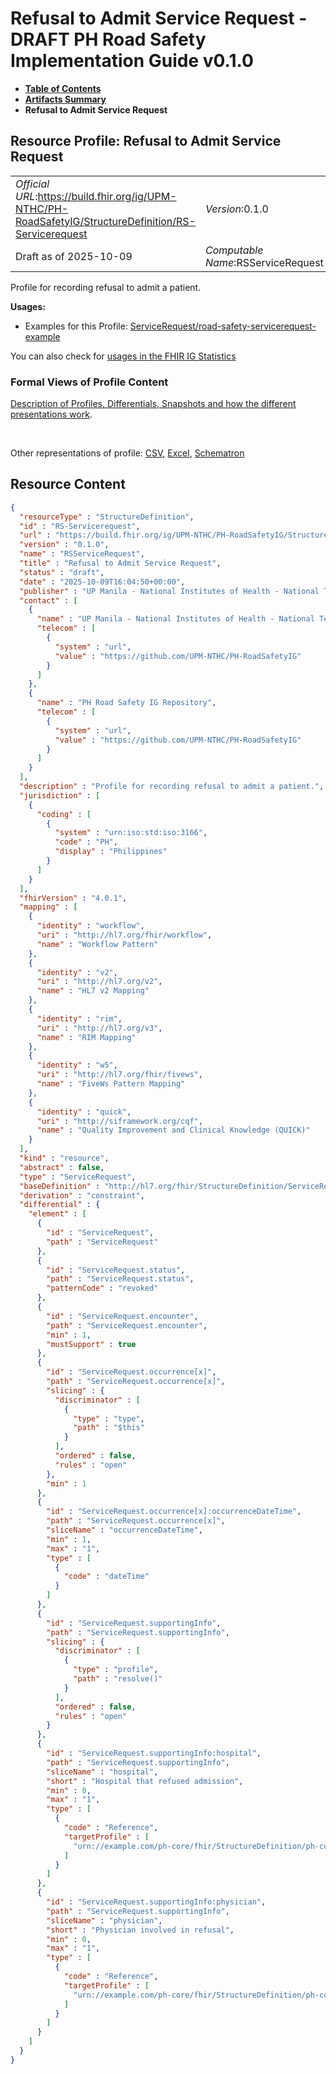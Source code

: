 # Refusal to Admit Service Request - DRAFT PH Road Safety Implementation Guide v0.1.0

* [**Table of Contents**](toc.md)
* [**Artifacts Summary**](artifacts.md)
* **Refusal to Admit Service Request**

## Resource Profile: Refusal to Admit Service Request 

| | |
| :--- | :--- |
| *Official URL*:https://build.fhir.org/ig/UPM-NTHC/PH-RoadSafetyIG/StructureDefinition/RS-Servicerequest | *Version*:0.1.0 |
| Draft as of 2025-10-09 | *Computable Name*:RSServiceRequest |

 
Profile for recording refusal to admit a patient. 

**Usages:**

* Examples for this Profile: [ServiceRequest/road-safety-servicerequest-example](ServiceRequest-road-safety-servicerequest-example.md)

You can also check for [usages in the FHIR IG Statistics](https://packages2.fhir.org/xig/example.fhir.ph.roadsafety|current/StructureDefinition/RS-Servicerequest)

### Formal Views of Profile Content

 [Description of Profiles, Differentials, Snapshots and how the different presentations work](http://build.fhir.org/ig/FHIR/ig-guidance/readingIgs.html#structure-definitions). 

 

Other representations of profile: [CSV](StructureDefinition-RS-Servicerequest.csv), [Excel](StructureDefinition-RS-Servicerequest.xlsx), [Schematron](StructureDefinition-RS-Servicerequest.sch) 



## Resource Content

```json
{
  "resourceType" : "StructureDefinition",
  "id" : "RS-Servicerequest",
  "url" : "https://build.fhir.org/ig/UPM-NTHC/PH-RoadSafetyIG/StructureDefinition/RS-Servicerequest",
  "version" : "0.1.0",
  "name" : "RSServiceRequest",
  "title" : "Refusal to Admit Service Request",
  "status" : "draft",
  "date" : "2025-10-09T16:04:50+00:00",
  "publisher" : "UP Manila - National Institutes of Health - National Telehealth Center",
  "contact" : [
    {
      "name" : "UP Manila - National Institutes of Health - National Telehealth Center",
      "telecom" : [
        {
          "system" : "url",
          "value" : "https://github.com/UPM-NTHC/PH-RoadSafetyIG"
        }
      ]
    },
    {
      "name" : "PH Road Safety IG Repository",
      "telecom" : [
        {
          "system" : "url",
          "value" : "https://github.com/UPM-NTHC/PH-RoadSafetyIG"
        }
      ]
    }
  ],
  "description" : "Profile for recording refusal to admit a patient.",
  "jurisdiction" : [
    {
      "coding" : [
        {
          "system" : "urn:iso:std:iso:3166",
          "code" : "PH",
          "display" : "Philippines"
        }
      ]
    }
  ],
  "fhirVersion" : "4.0.1",
  "mapping" : [
    {
      "identity" : "workflow",
      "uri" : "http://hl7.org/fhir/workflow",
      "name" : "Workflow Pattern"
    },
    {
      "identity" : "v2",
      "uri" : "http://hl7.org/v2",
      "name" : "HL7 v2 Mapping"
    },
    {
      "identity" : "rim",
      "uri" : "http://hl7.org/v3",
      "name" : "RIM Mapping"
    },
    {
      "identity" : "w5",
      "uri" : "http://hl7.org/fhir/fivews",
      "name" : "FiveWs Pattern Mapping"
    },
    {
      "identity" : "quick",
      "uri" : "http://siframework.org/cqf",
      "name" : "Quality Improvement and Clinical Knowledge (QUICK)"
    }
  ],
  "kind" : "resource",
  "abstract" : false,
  "type" : "ServiceRequest",
  "baseDefinition" : "http://hl7.org/fhir/StructureDefinition/ServiceRequest",
  "derivation" : "constraint",
  "differential" : {
    "element" : [
      {
        "id" : "ServiceRequest",
        "path" : "ServiceRequest"
      },
      {
        "id" : "ServiceRequest.status",
        "path" : "ServiceRequest.status",
        "patternCode" : "revoked"
      },
      {
        "id" : "ServiceRequest.encounter",
        "path" : "ServiceRequest.encounter",
        "min" : 1,
        "mustSupport" : true
      },
      {
        "id" : "ServiceRequest.occurrence[x]",
        "path" : "ServiceRequest.occurrence[x]",
        "slicing" : {
          "discriminator" : [
            {
              "type" : "type",
              "path" : "$this"
            }
          ],
          "ordered" : false,
          "rules" : "open"
        },
        "min" : 1
      },
      {
        "id" : "ServiceRequest.occurrence[x]:occurrenceDateTime",
        "path" : "ServiceRequest.occurrence[x]",
        "sliceName" : "occurrenceDateTime",
        "min" : 1,
        "max" : "1",
        "type" : [
          {
            "code" : "dateTime"
          }
        ]
      },
      {
        "id" : "ServiceRequest.supportingInfo",
        "path" : "ServiceRequest.supportingInfo",
        "slicing" : {
          "discriminator" : [
            {
              "type" : "profile",
              "path" : "resolve()"
            }
          ],
          "ordered" : false,
          "rules" : "open"
        }
      },
      {
        "id" : "ServiceRequest.supportingInfo:hospital",
        "path" : "ServiceRequest.supportingInfo",
        "sliceName" : "hospital",
        "short" : "Hospital that refused admission",
        "min" : 0,
        "max" : "1",
        "type" : [
          {
            "code" : "Reference",
            "targetProfile" : [
              "urn://example.com/ph-core/fhir/StructureDefinition/ph-core-organization"
            ]
          }
        ]
      },
      {
        "id" : "ServiceRequest.supportingInfo:physician",
        "path" : "ServiceRequest.supportingInfo",
        "sliceName" : "physician",
        "short" : "Physician involved in refusal",
        "min" : 0,
        "max" : "1",
        "type" : [
          {
            "code" : "Reference",
            "targetProfile" : [
              "urn://example.com/ph-core/fhir/StructureDefinition/ph-core-practitioner"
            ]
          }
        ]
      }
    ]
  }
}

```
